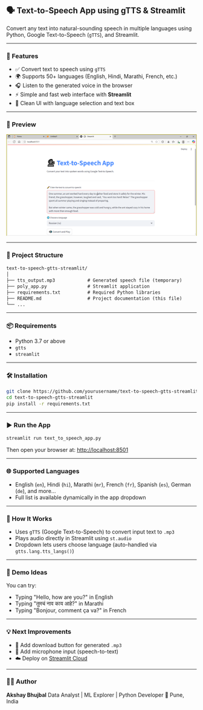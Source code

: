 
## 🗣️ Text-to-Speech App using gTTS & Streamlit

Convert any text into natural-sounding speech in multiple languages using Python, Google Text-to-Speech (`gTTS`), and Streamlit.

---

### 🚀 Features

* ✅ Convert text to speech using `gTTS`
* 🌍 Supports 50+ languages (English, Hindi, Marathi, French, etc.)
* 🎧 Listen to the generated voice in the browser
* ⚡ Simple and fast web interface with **Streamlit**
* 📝 Clean UI with language selection and text box

---

### 📸 Preview

![App Screenshot](App_output_1.PNG)


---

### 📂 Project Structure

```
text-to-speech-gtts-streamlit/
│
├── tts_output.mp3            # Generated speech file (temporary)
├── poly_app.py               # Streamlit application
├── requirements.txt          # Required Python libraries
├── README.md                 # Project documentation (this file)
└── ...
```

---

### 📦 Requirements

* Python 3.7 or above
* `gtts`
* `streamlit`

---

### 🛠️ Installation

```bash
git clone https://github.com/yourusername/text-to-speech-gtts-streamlit.git
cd text-to-speech-gtts-streamlit
pip install -r requirements.txt
```

---

### ▶️ Run the App

```bash
streamlit run text_to_speech_app.py
```

Then open your browser at: [http://localhost:8501](http://localhost:8501)

---

### 🌐 Supported Languages

* English (`en`), Hindi (`hi`), Marathi (`mr`), French (`fr`), Spanish (`es`), German (`de`), and more...
* Full list is available dynamically in the app dropdown

---

### 🧠 How It Works

* Uses `gTTS` (Google Text-to-Speech) to convert input text to `.mp3`
* Plays audio directly in Streamlit using `st.audio`
* Dropdown lets users choose language (auto-handled via `gtts.lang.tts_langs()`)

---

### 📌 Demo Ideas

You can try:

* Typing "Hello, how are you?" in English
* Typing "तुमचं नाव काय आहे?" in Marathi
* Typing "Bonjour, comment ça va?" in French

---

### 💡 Next Improvements

* 🔽 Add download button for generated `.mp3`
* 🎤 Add microphone input (speech-to-text)
* ☁️ Deploy on [Streamlit Cloud](https://streamlit.io/cloud)

---

### 🧑‍💻 Author

**Akshay Bhujbal**
Data Analyst | ML Explorer | Python Developer
📍 Pune, India


